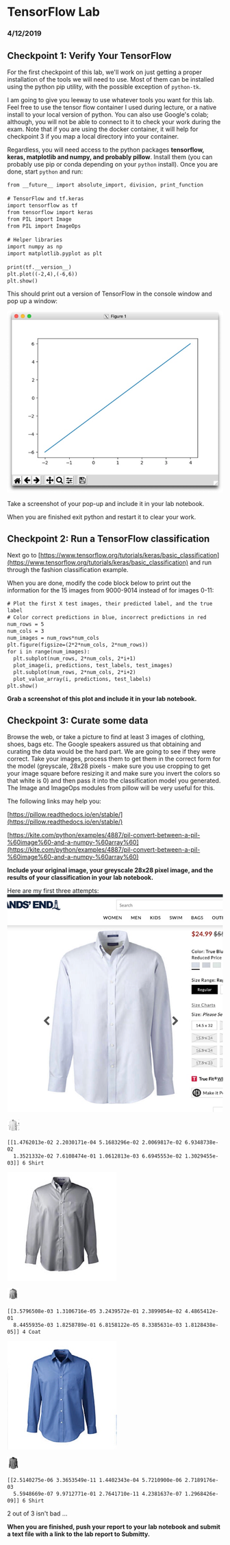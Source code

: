 # TensorFlow Lab
### 4/12/2019

## Checkpoint 1: Verify Your TensorFlow

For the first checkpoint of this lab, we'll work on just getting a proper installation of the tools we will need to use. Most of them can be installed using the python pip utility, with the possible exception of `python-tk`. 

I am going to give you leeway to use whatever tools you want for this lab. Feel free to use the tensor flow container I used during lecture, or a native install to your local version of python. You can also use Google's colab; although, you will not be able to connect to it to check your work during the exam. Note that if you are using the docker container, it will help for checkpoint 3 if you map a local directory into your container.

Regardless, you will need access to the python packages **tensorflow, keras, matplotlib and numpy, and probably pillow**. Install them (you can probably use pip or conda depending on your `python` install). Once you are done, start `python` and run:

```
from __future__ import absolute_import, division, print_function

# TensorFlow and tf.keras
import tensorflow as tf
from tensorflow import keras
from PIL import Image
from PIL import ImageOps

# Helper libraries
import numpy as np
import matplotlib.pyplot as plt

print(tf.__version__)
plt.plot((-2,4),(-6,6))
plt.show()
```
This should print out a version of TensorFlow in the console window and pop up a window:

![hello_tf.png](hello_tf.png)

Take a screenshot of your pop-up and include it in your lab notebook.

When you are finished exit python and restart it to clear your work.

## Checkpoint 2: Run a TensorFlow classification

Next go to [https://www.tensorflow.org/tutorials/keras/basic_classification](https://www.tensorflow.org/tutorials/keras/basic_classification)
and run through the fashion classification example. 

When you are done, modify the code block below to print out the information for
the 15 images from 9000-9014 instead of for images 0-11:

```
# Plot the first X test images, their predicted label, and the true label
# Color correct predictions in blue, incorrect predictions in red
num_rows = 5
num_cols = 3
num_images = num_rows*num_cols
plt.figure(figsize=(2*2*num_cols, 2*num_rows))
for i in range(num_images):
  plt.subplot(num_rows, 2*num_cols, 2*i+1)
  plot_image(i, predictions, test_labels, test_images)
  plt.subplot(num_rows, 2*num_cols, 2*i+2)
  plot_value_array(i, predictions, test_labels)
plt.show()
```

**Grab a screenshot of this plot and include it in your lab notebook.**

## Checkpoint 3: Curate some data

Browse the web, or take a picture to find at least 3 images of clothing, shoes, bags etc. The Google speakers assured us that obtaining and curating the data
would be the hard part. We are going to see if they were correct. Take your images, process them to get them in the correct form for the model (greyscale, 28x28 pixels - make sure you use cropping to get your image square before resizing it and make sure you invert the colors so that white is 0) and then pass it into the classification model you generated. The Image and ImageOps modules from pillow will be very useful for this.

The following links may help you:

[https://pillow.readthedocs.io/en/stable/](https://pillow.readthedocs.io/en/stable/)

[https://kite.com/python/examples/4887/pil-convert-between-a-pil-%60image%60-and-a-numpy-%60array%60](https://kite.com/python/examples/4887/pil-convert-between-a-pil-%60image%60-and-a-numpy-%60array%60)

**Include your original image, your greyscale 28x28 pixel image, and the results of your classification in your lab notebook.**

Here are my first three attempts:
![shirt1.png](shirt1.png)

![small_shirt1.png](small_shirt1.png)

```
[[1.4762013e-02 2.2030171e-04 5.1683296e-02 2.0069817e-02 6.9348738e-02
  1.3521332e-02 7.6108474e-01 1.0612813e-03 6.6945553e-02 1.3029455e-03]] 6 Shirt
```

![shirt2.png](shirt2.png)

![small_shirt2.png](small_shirt2.png)

```
[[3.5796508e-03 1.3106716e-05 3.2439572e-01 2.3899054e-02 4.4865412e-01
  8.4455935e-03 1.8258789e-01 6.8158122e-05 8.3385631e-03 1.8128438e-05]] 4 Coat
```

![shirt3.png](shirt3.png)

![small_shirt3.png](small_shirt3.png)

```
[[2.5140275e-06 3.3653549e-11 1.4402343e-04 5.7210900e-06 2.7189176e-03
  5.5948669e-07 9.9712771e-01 2.7641710e-11 4.2381637e-07 1.2968426e-09]] 6 Shirt
```
2 out of 3 isn't bad ...

**When you are finished, push your report to your lab notebook and submit a text file with a link to the lab report to Submitty.**



